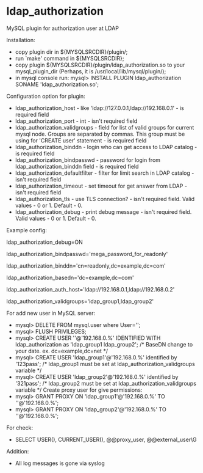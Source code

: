ldap_authorization
==================

MySQL plugin for authorization user at LDAP

Installation:
- copy plugin dir in ${MYSQLSRCDIR}/plugin/;
- run `make' command in ${MYSQLSRCDIR};
- copy plugin ${MYSQLSRCDIR}/plugin/ldap_authorization.so to your mysql_plugin_dir (Perhaps, it is /usr/local/lib/mysql/plugin/);
- in mysql console run: 
    mysql> INSTALL PLUGIN ldap_authorization SONAME 'ldap_authorization.so';

Configuration option for plugin:
- ldap_authorization_host - like 'ldap://127.0.0.1,ldap://192.168.0.1' - is required field
- ldap_authorization_port - int - isn't required field
- ldap_authorization_validgroups - field for list of valid groups for current mysql node. Groups are separated by commas. This group must be using for 'CREATE user' statement - is required field
- ldap_authorization_binddn - login who can get access to LDAP catalog - is required field
- ldap_authorization_bindpasswd - password for login from ldap_authorization_binddn field - is required field
- ldap_authorization_defaultfilter - filter for limit search in LDAP catalog - isn't required field
- ldap_authorization_timeout - set timeout for get answer from LDAP - isn't required field
- ldap_authorization_tls - use TLS connection? - isn't required field. Valid values - 0 or 1. Default - 0.
- ldap_authorization_debug - print debug message - isn't required field. Valid values - 0 or 1. Default - 0.

Example config:


ldap_authorization_debug=ON

ldap_authorization_bindpasswd='mega_password_for_readonly'

ldap_authorization_binddn='cn=readonly,dc=example,dc=com'

ldap_authorization_basedn='dc=example,dc=com'

ldap_authorization_auth_host='ldap://192.168.0.1,ldap://192.168.0.2'

ldap_authorization_validgroups='ldap_group1,ldap_group2'


For add new user in MySQL server:
- mysql> DELETE FROM mysql.user where User='';
- mysql> FLUSH PRIVILEGES;
- mysql> CREATE USER ''@'192.168.0.%' IDENTIFIED WITH ldap_authorization as 'ldap_group1 ldap_group2'; /* BaseDN change to your date. ex. dc=example,dc=net */
- mysql> CREATE USER 'ldap_group1'@'192.168.0.%' identified by '123pass'; /* ldap_group1 must be set at ldap_authorization_validgroups variable */
- mysql> CREATE USER 'ldap_group2'@'192.168.0.%' identified by '321pass'; /* ldap_group2 must be set at ldap_authorization_validgroups variable */
Create proxy user for give permissions:
- mysql> GRANT PROXY ON 'ldap_group1'@'192.168.0.%' TO ''@'192.168.0.%';
- mysql> GRANT PROXY ON 'ldap_group2'@'192.168.0.%' TO ''@'192.168.0.%';

For check:
- SELECT USER(), CURRENT_USER(), @@proxy_user, @@external_user\G

Addition:
- All log messages is gone via syslog
